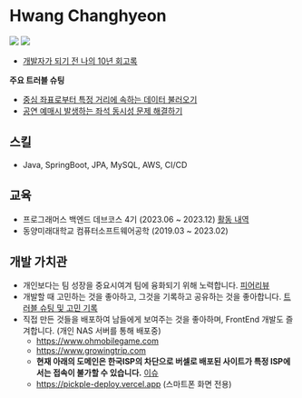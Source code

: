     
  # Hwang Changhyeon

 <a href="https://docs.google.com/document/d/1DZwqAEXqHqtVyy6PAt5TgamKgIqiRkDCocXBpwJ3lfo/edit?usp=sharing"><img src="https://img.shields.io/badge/Resume-white?style=flat-square&logo=googledocs&logoColor=black"/></a>
 <a href="https://hchanghyeon.github.io/dev-blog"><img src="https://img.shields.io/badge/Blog-black?style=flat-square&logo=Blogger&logoColor=white"/></a>

- <a href="https://hchanghyeon.github.io/dev-blog/20's_review"> 개발자가 되기 전 나의 10년 회고록</a>

**주요 트러블 슈팅**
- <a href="https://hchanghyeon.github.io/dev-blog/15">중심 좌표로부터 특정 거리에 속하는 데이터 불러오기</a>
- <a href="https://hchanghyeon.github.io/dev-blog/5">공연 예매시 발생하는 좌석 동시성 문제 해결하기</a>

## 스킬
- Java, SpringBoot, JPA, MySQL, AWS, CI/CD

## 교육
- 프로그래머스 백엔드 데브코스 4기 (2023.06 ~ 2023.12) <a href="https://github.com/Hchanghyeon/programmers-backend-devcourse">활동 내역</a> 
- 동양미래대학교 컴퓨터소프트웨어공학 (2019.03 ~ 2023.02)

## 개발 가치관
- 개인보다는 팀 성장을 중요시여겨 팀에 융화되기 위해 노력합니다. [피어리뷰](https://github.com/Hchanghyeon/programmers-backend-devcourse?tab=readme-ov-file#%ED%94%BC%EC%96%B4%EB%A6%AC%EB%B7%B0)</a>
- 개발할 때 고민하는 것을 좋아하고, 그것을 기록하고 공유하는 것을 좋아합니다. <a href="https://github.com/Hchanghyeon/dev-troubleshooting/tree/main">트러블 슈팅 및 고민 기록</a>
- 직접 만든 것들을 배포하여 남들에게 보여주는 것을 좋아하며, FrontEnd 개발도 즐겨합니다. (개인 NAS 서버를 통해 배포중)
   - https://www.ohmobilegame.com
   - https://www.growingtrip.com
   - **현재 아래의 도메인은 한국ISP의 차단으로 버셀로 배포된 사이트가 특정 ISP에서는 접속이 불가할 수 있습니다.** <a href="https://github.com/orgs/vercel/discussions/6807">이슈</a>
   - https://pickple-deploy.vercel.app (스마트폰 화면 전용)
